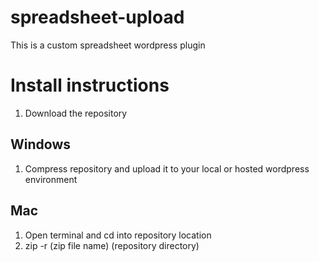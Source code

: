 # spreadsheet-upload

This is a custom spreadsheet wordpress plugin

# Install instructions
1. Download the repository
## Windows
1. Compress repository and upload it to your local or hosted wordpress environment
## Mac
1. Open terminal and cd into repository location
2. zip -r (zip file name) (repository directory)
